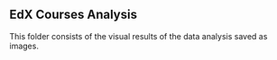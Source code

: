 ## **EdX Courses Analysis** ##

This folder consists of the visual results of the data analysis saved as images.
